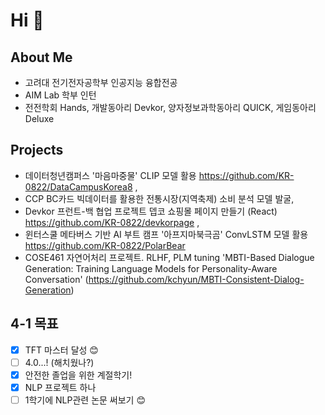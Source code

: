 # Hi 👋
## About Me
- 고려대 전기전자공학부 인공지능 융합전공
- AIM Lab 학부 인턴 
- 전전학회 Hands, 개발동아리 Devkor, 양자정보과학동아리 QUICK, 게임동아리 Deluxe


## Projects
- 데이터청년캠퍼스 '마음마중물' CLIP 모델 활용  https://github.com/KR-0822/DataCampusKorea8 , 
- CCP BC카드 빅데이터를 활용한 전통시장(지역축제) 소비 분석 모델 발굴,
- Devkor 프런트-백 협업 프로젝트 뎁코 쇼핑몰 페이지 만들기 (React) https://github.com/KR-0822/devkorpage ,
- 윈터스쿨 메타버스 기반 AI 부트 캠프 '아프지마북극곰' ConvLSTM 모델 활용 https://github.com/KR-0822/PolarBear
- COSE461 자연어처리 프로젝트. RLHF, PLM tuning 'MBTI-Based Dialogue Generation: Training Language Models for Personality-Aware Conversation' (https://github.com/kchyun/MBTI-Consistent-Dialog-Generation)

## 

## 4-1 목표
- [x] TFT 마스터 달성 😊
- [ ] 4.0...! (해치웠나?)
- [x] 안전한 졸업을 위한 계절학기!
- [x] NLP 프로젝트 하나
- [ ] 1학기에 NLP관련 논문 써보기
😊

